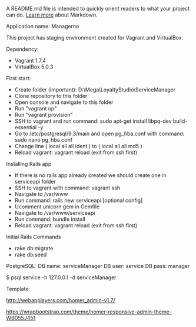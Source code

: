  A README.md file is intended to quickly orient readers to what your project can do.
 [Learn more](http://go.microsoft.com/fwlink/p/?LinkId=524306) about Markdown.
 
 Application name: Managerno
 
 This project has staging environment created for Vagrant and VirtualBox.
 
 Dependency:
 - Vagrant 1.7.4
 - VirtualBox 5.0.3
 
 
 First start:
 - Create folder (important): D:\Mega\LoyaltyStudio\ServiceManager
 - Clone repository to this folder
 - Open console and navigate to this folder
 - Run "vagrant up"
 - Run "vagrant provision"
 - SSH to vagrant and run command: sudo apt-get install libpq-dev build-essential -y
 - Go to /etc/postgresql/9.3/main and open pg_hba.conf with command: sudo nano pg_hba.conf
 - Change line ( local   all     all             ident ) to ( local   all     all             md5 )
 - Reload vagrant: vagrant reload (exit from ssh first)
 
 
 Installing Rails app
 - If there is no rails app already created we should create one in serviceapi folder 
 - SSH to vagrant with command: vagrant ssh
 - Navigate to /var/www
 - Run command: rails new serviceapi [optional config]
 - Ucomment unicorn gem in Gemfile
 - Navigate to /var/www/serviceapi
 - Run command: bundle install
 - Reload vagrant: vagrant reload (exit from ssh first)
 
 
 Initial Rails Commands
 - rake db:migrate
 - rake db:seed
 
  
 
 PostgreSQL:
 DB name: serviceManager
 DB user: service
 DB pass: manager
 
 $ psql service -h 127.0.0.1 -d serviceManager
 
 
 
 Template:
 
 http://webapplayers.com/homer_admin-v1.7/
 
 https://wrapbootstrap.com/theme/homer-responsive-admin-theme-WB055J451